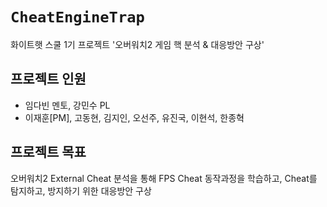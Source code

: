 # `CheatEngineTrap`

화이트햇 스쿨 1기 프로젝트 '오버워치2 게임 핵 분석 & 대응방안 구상'

## 프로젝트 인원
- 임다빈 멘토, 강민수 PL
- 이재훈[PM], 고동현, 김지인, 오선주, 유진국, 이현석, 한종혁

## 프로젝트 목표
오버워치2 External Cheat 분석을 통해 FPS Cheat 동작과정을 학습하고, Cheat를 탐지하고, 방지하기 위한 대응방안 구상